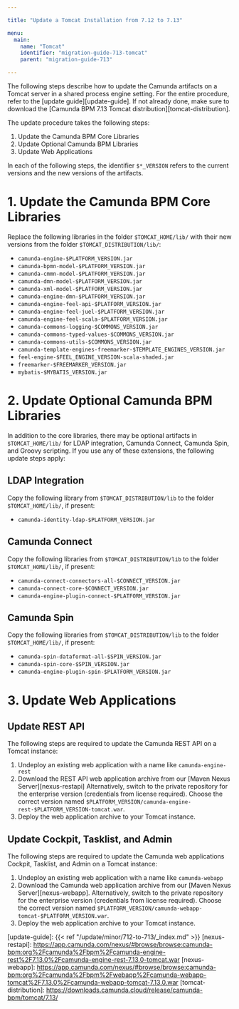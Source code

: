 ```yaml
---

title: "Update a Tomcat Installation from 7.12 to 7.13"

menu:
  main:
    name: "Tomcat"
    identifier: "migration-guide-713-tomcat"
    parent: "migration-guide-713"

---
```


The following steps describe how to update the Camunda artifacts on a Tomcat server in a shared process engine setting.
For the entire procedure, refer to the [update guide][update-guide]. If not already done, make sure to download the
[Camunda BPM 7.13 Tomcat distribution][tomcat-distribution].

The update procedure takes the following steps:

1. Update the Camunda BPM Core Libraries
2. Update Optional Camunda BPM Libraries
3. Update Web Applications

In each of the following steps, the identifier `$*_VERSION` refers to the current versions and the new versions of the artifacts.

# 1. Update the Camunda BPM Core Libraries

Replace the following libraries in the folder `$TOMCAT_HOME/lib/` with their new versions from the folder `$TOMCAT_DISTRIBUTION/lib/`:

* `camunda-engine-$PLATFORM_VERSION.jar`
* `camunda-bpmn-model-$PLATFORM_VERSION.jar`
* `camunda-cmmn-model-$PLATFORM_VERSION.jar`
* `camunda-dmn-model-$PLATFORM_VERSION.jar`
* `camunda-xml-model-$PLATFORM_VERSION.jar`
* `camunda-engine-dmn-$PLATFORM_VERSION.jar`
* `camunda-engine-feel-api-$PLATFORM_VERSION.jar`
* `camunda-engine-feel-juel-$PLATFORM_VERSION.jar`
* `camunda-engine-feel-scala-$PLATFORM_VERSION.jar`
* `camunda-commons-logging-$COMMONS_VERSION.jar`
* `camunda-commons-typed-values-$COMMONS_VERSION.jar`
* `camunda-commons-utils-$COMMONS_VERSION.jar`
* `camunda-template-engines-freemarker-$TEMPLATE_ENGINES_VERSION.jar`
* `feel-engine-$FEEL_ENGINE_VERSION-scala-shaded.jar`
* `freemarker-$FREEMARKER_VERSION.jar`
* `mybatis-$MYBATIS_VERSION.jar`

# 2. Update Optional Camunda BPM Libraries

In addition to the core libraries, there may be optional artifacts in `$TOMCAT_HOME/lib/` for LDAP integration, Camunda Connect, Camunda Spin, and Groovy scripting. If you use any of these extensions, the following update steps apply:

## LDAP Integration

Copy the following library from `$TOMCAT_DISTRIBUTION/lib` to the folder `$TOMCAT_HOME/lib/`, if present:

* `camunda-identity-ldap-$PLATFORM_VERSION.jar`

## Camunda Connect

Copy the following libraries from `$TOMCAT_DISTRIBUTION/lib` to the folder `$TOMCAT_HOME/lib/`, if present:

* `camunda-connect-connectors-all-$CONNECT_VERSION.jar`
* `camunda-connect-core-$CONNECT_VERSION.jar`
* `camunda-engine-plugin-connect-$PLATFORM_VERSION.jar`

## Camunda Spin

Copy the following libraries from `$TOMCAT_DISTRIBUTION/lib` to the folder `$TOMCAT_HOME/lib/`, if present:

* `camunda-spin-dataformat-all-$SPIN_VERSION.jar`
* `camunda-spin-core-$SPIN_VERSION.jar`
* `camunda-engine-plugin-spin-$PLATFORM_VERSION.jar`


# 3. Update Web Applications

## Update REST API

The following steps are required to update the Camunda REST API on a Tomcat instance:

1. Undeploy an existing web application with a name like `camunda-engine-rest`
2. Download the REST API web application archive from our [Maven Nexus Server][nexus-restapi] Alternatively, switch to the private repository for the enterprise version (credentials from license required). Choose the correct version named `$PLATFORM_VERSION/camunda-engine-rest-$PLATFORM_VERSION-tomcat.war`.
3. Deploy the web application archive to your Tomcat instance.

## Update Cockpit, Tasklist, and Admin

The following steps are required to update the Camunda web applications Cockpit, Tasklist, and Admin on a Tomcat instance:

1. Undeploy an existing web application with a name like `camunda-webapp`
2. Download the Camunda web application archive from our [Maven Nexus Server][nexus-webapp]. Alternatively, switch to the private repository for the enterprise version (credentials from license required). Choose the correct version named `$PLATFORM_VERSION/camunda-webapp-tomcat-$PLATFORM_VERSION.war`.
3. Deploy the web application archive to your Tomcat instance.

[update-guide]: {{< ref "/update/minor/712-to-713/_index.md" >}}
[nexus-restapi]: https://app.camunda.com/nexus/#browse/browse:camunda-bpm:org%2Fcamunda%2Fbpm%2Fcamunda-engine-rest%2F7.13.0%2Fcamunda-engine-rest-7.13.0-tomcat.war
[nexus-webapp]: https://app.camunda.com/nexus/#browse/browse:camunda-bpm:org%2Fcamunda%2Fbpm%2Fwebapp%2Fcamunda-webapp-tomcat%2F7.13.0%2Fcamunda-webapp-tomcat-7.13.0.war
[tomcat-distribution]: https://downloads.camunda.cloud/release/camunda-bpm/tomcat/7.13/
